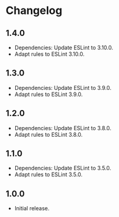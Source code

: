 # Changelog

## 1.4.0

- Dependencies: Update ESLint to 3.10.0.
- Adapt rules to ESLint 3.10.0.

## 1.3.0

- Dependencies: Update ESLint to 3.9.0.
- Adapt rules to ESLint 3.9.0.

## 1.2.0

- Dependencies: Update ESLint to 3.8.0.
- Adapt rules to ESLint 3.8.0.

## 1.1.0

- Dependencies: Update ESLint to 3.5.0.
- Adapt rules to ESLint 3.5.0.

## 1.0.0

- Initial release.
